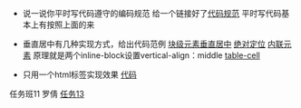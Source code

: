 - 说一说你平时写代码遵守的编码规范
给一个链接好了[代码规范](http://codeguide.bootcss.com/)
平时写代码基本上有按照上面的来
- 垂直居中有几种实现方式，给出代码范例
[块级元素垂直居中](http://js.jirengu.com/jepovujiku/1/edit)
[绝对定位](http://js.jirengu.com/wucikelaqi/1/edit?html,css,output)
[内联元素](http://js.jirengu.com/totamizegi/1/edit) 原理就是两个inline-block设置vertical-align：middle
[table-cell](http://js.jirengu.com/yepukoduwo/1/edit)

- 只用一个html标签实现效果
[代码](http://js.jirengu.com/nozayajoma/2/edit)


任务班11 罗倩 [任务13](http://home.jscode.me/t/css/43/6)